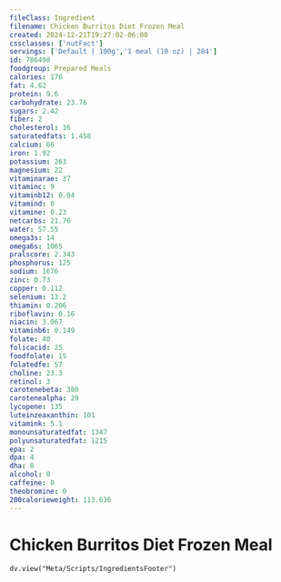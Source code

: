 ```yaml
---
fileClass: Ingredient
filename: Chicken Burritos Diet Frozen Meal
created: 2024-12-21T19:27:02-06:00
cssclasses: ['nutFact']
servings: ['Default | 100g','1 meal (10 oz) | 284']
id: 786498
foodgroup: Prepared Meals
calories: 176
fat: 4.62
protein: 9.6
carbohydrate: 23.76
sugars: 2.42
fiber: 2
cholesterol: 16
saturatedfats: 1.458
calcium: 66
iron: 1.92
potassium: 263
magnesium: 22
vitaminarae: 37
vitaminc: 9
vitaminb12: 0.04
vitamind: 0
vitamine: 0.23
netcarbs: 21.76
water: 57.55
omega3s: 14
omega6s: 1065
pralscore: 2.343
phosphorus: 125
sodium: 1676
zinc: 0.73
copper: 0.112
selenium: 13.2
thiamin: 0.206
riboflavin: 0.16
niacin: 3.067
vitaminb6: 0.149
folate: 40
folicacid: 25
foodfolate: 15
folatedfe: 57
choline: 23.3
retinol: 3
carotenebeta: 380
carotenealpha: 29
lycopene: 135
luteinzeaxanthin: 101
vitamink: 5.1
monounsaturatedfat: 1347
polyunsaturatedfat: 1215
epa: 2
dpa: 4
dha: 8
alcohol: 0
caffeine: 0
theobromine: 0
200calorieweight: 113.636
---
```


# Chicken Burritos Diet Frozen Meal

```dataviewjs
dv.view("Meta/Scripts/IngredientsFooter")
```